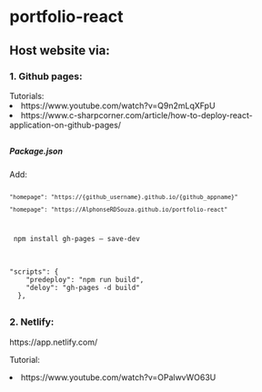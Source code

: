 # portfolio-react

## Host website via:
<h3>1. Github pages:</h3>
Tutorials:
<li>https://www.youtube.com/watch?v=Q9n2mLqXFpU</li>
<li>https://www.c-sharpcorner.com/article/how-to-deploy-react-application-on-github-pages/</li>

##  
<h5>Package.json</h5>
Add:
<code> 
    
    "homepage": "https://{github_username}.github.io/{github_appname}"
    
    "homepage": "https://AlphonseRDSouza.github.io/portfolio-react"
</code> 

<code> npm install gh-pages — save-dev </code>

## 

<code> 
"scripts": {
    "predeploy": "npm run build",
    "deloy": "gh-pages -d build"
  },
</code>

## 

<h3>2. Netlify:</h3>
https://app.netlify.com/

Tutorial:
 <li>https://www.youtube.com/watch?v=OPalwvWO63U</li>
